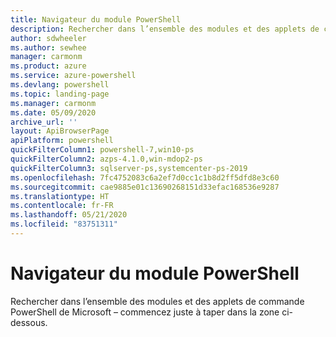 ```yaml
---
title: Navigateur du module PowerShell
description: Rechercher dans l’ensemble des modules et des applets de commande PowerShell de Microsoft
author: sdwheeler
ms.author: sewhee
manager: carmonm
ms.product: azure
ms.service: azure-powershell
ms.devlang: powershell
ms.topic: landing-page
ms.manager: carmonm
ms.date: 05/09/2020
archive_url: ''
layout: ApiBrowserPage
apiPlatform: powershell
quickFilterColumn1: powershell-7,win10-ps
quickFilterColumn2: azps-4.1.0,win-mdop2-ps
quickFilterColumn3: sqlserver-ps,systemcenter-ps-2019
ms.openlocfilehash: 7fc4752083c6a2ef7d0cc1c1b8d2ff5dfd8e3c60
ms.sourcegitcommit: cae9885e01c13690268151d33efac168536e9287
ms.translationtype: HT
ms.contentlocale: fr-FR
ms.lasthandoff: 05/21/2020
ms.locfileid: "83751311"
---
```

# <a name="powershell-module-browser"></a>Navigateur du module PowerShell

Rechercher dans l’ensemble des modules et des applets de commande PowerShell de Microsoft – commencez juste à taper dans la zone ci-dessous.
